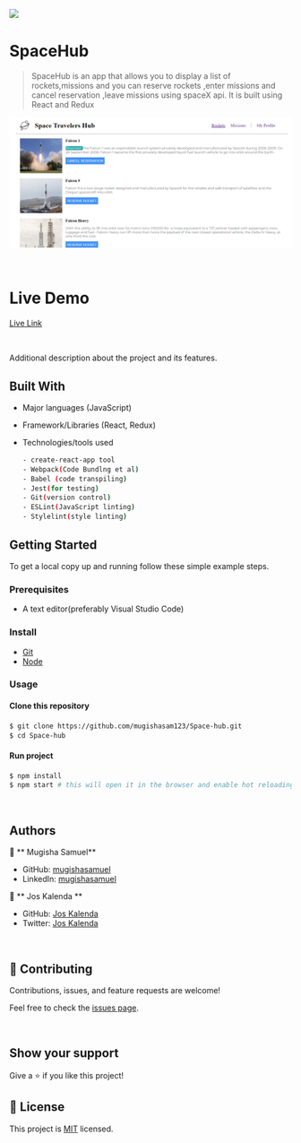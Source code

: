 ![](https://img.shields.io/badge/SpaceHub-blue)

# SpaceHub

> SpaceHub is an app that allows you to display a list of rockets,missions and you can  reserve rockets ,enter missions and cancel reservation ,leave missions using spaceX api. It is built using React and Redux 
> 

![screenshot](./src/images/screen.png)

<br/>

# Live Demo

[Live Link](https://spacehub45.netlify.app/)

<br/>

Additional description about the project and its features.
## Built With

- Major languages (JavaScript)
- Framework/Libraries (React, Redux)
- Technologies/tools used 
  
  ``` bash
  - create-react-app tool
  - Webpack(Code Bundlng et al)
  - Babel (code transpiling)
  - Jest(for testing)
  - Git(version control)
  - ESLint(JavaScript linting)
  - Stylelint(style linting)

  ```


## Getting Started

To get a local copy up and running follow these simple example steps.

### Prerequisites
 - A text editor(preferably Visual Studio Code)
### Install
  -  [Git](https://git-scm.com/downloads)
  -  [Node](https://nodejs.org/en/download/)
### Usage
#### Clone this repository

```bash
$ git clone https://github.com/mugishasam123/Space-hub.git
$ cd Space-hub
```
#### Run project

```bash
$ npm install
$ npm start # this will open it in the browser and enable hot reloading
```

  <br>

## Authors

👤 ** Mugisha Samuel**

- GitHub: [mugishasamuel](https://github.com/mugishasam123)
- LinkedIn: [mugishasamuel](https://www.linkedin.com/in/mugisha-samuel-55a905208/)

👤 ** Jos Kalenda **

- GitHub: [ Jos Kalenda](https://github.com/joskalenda)
- Twitter: [ Jos Kalenda](https://twitter.com/joskalenda)
<br>

## 🤝 Contributing

Contributions, issues, and feature requests are welcome!

Feel free to check the [issues page](https://github.com/mugishasam123/space-hub/issues).

<br>

## Show your support

Give a ⭐️ if you like this project!

## 📝 License

This project is [MIT](https://opensource.org/licenses/MIT) licensed.